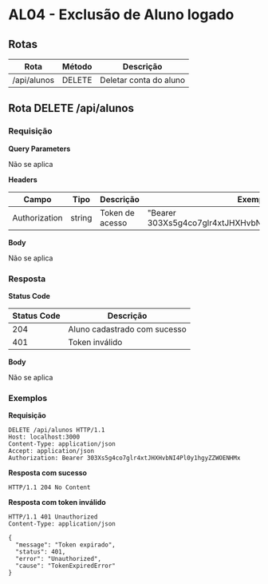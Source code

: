 # AL04 - Exclusão de Aluno logado

## Rotas

| Rota                            | Método | Descrição                         |
| ------------------------------- | ------ | --------------------------------- |
| /api/alunos                     | DELETE | Deletar conta do aluno            |

## Rota DELETE /api/alunos

### Requisição

**Query Parameters**

Não se aplica

**Headers**

| Campo         | Tipo   | Descrição       | Exemplo                                              |
| ------------- | ------ | --------------- | ---------------------------------------------------- |
| Authorization | string | Token de acesso | "Bearer 303Xs5g4co7glr4xtJHXHvbNI4Pl0y1hgyZZWOENHMx" |

**Body**

Não se aplica

### Resposta

**Status Code**

| Status Code | Descrição                        |
| ----------- | -------------------------------- |
| 204         | Aluno cadastrado com sucesso     |
| 401         | Token inválido                   |

**Body**

Não se aplica

### Exemplos

**Requisição**

```
DELETE /api/alunos HTTP/1.1
Host: localhost:3000
Content-Type: application/json
Accept: application/json
Authorization: Bearer 303Xs5g4co7glr4xtJHXHvbNI4Pl0y1hgyZZWOENHMx
```

**Resposta com sucesso**

```
HTTP/1.1 204 No Content
```

**Resposta com token inválido**

```
HTTP/1.1 401 Unauthorized
Content-Type: application/json

{
  "message": "Token expirado",
  "status": 401,
  "error": "Unauthorized",
  "cause": "TokenExpiredError"
}
```